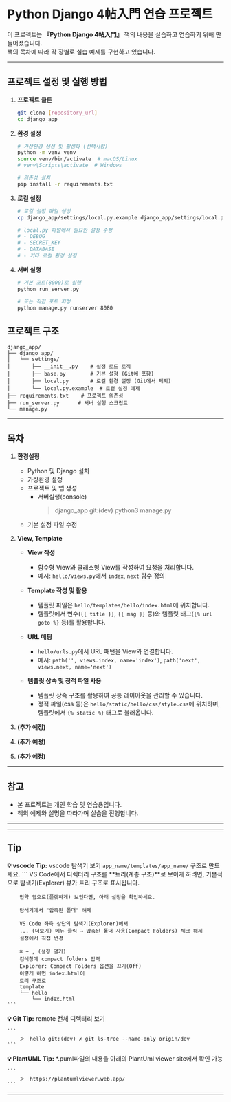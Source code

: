 # Python Django 4帖入門 연습 프로젝트

이 프로젝트는 **『Python Django 4帖入門』** 책의 내용을 실습하고 연습하기 위해 만들어졌습니다.  
책의 목차에 따라 각 장별로 실습 예제를 구현하고 있습니다.

---

## 프로젝트 설정 및 실행 방법

1. **프로젝트 클론**
    ```bash
    git clone [repository_url]
    cd django_app
    ```

2. **환경 설정**
    ```bash
    # 가상환경 생성 및 활성화 (선택사항)
    python -m venv venv
    source venv/bin/activate  # macOS/Linux
    # venv\Scripts\activate  # Windows

    # 의존성 설치
    pip install -r requirements.txt
    ```

3. **로컬 설정**
    ```bash
    # 로컬 설정 파일 생성
    cp django_app/settings/local.py.example django_app/settings/local.py
    
    # local.py 파일에서 필요한 설정 수정
    # - DEBUG
    # - SECRET_KEY
    # - DATABASE
    # - 기타 로컬 환경 설정
    ```

4. **서버 실행**
    ```bash
    # 기본 포트(8000)로 실행
    python run_server.py
    
    # 또는 직접 포트 지정
    python manage.py runserver 8080
    ```

## 프로젝트 구조

```
django_app/
├── django_app/
│   └── settings/
│       ├── __init__.py    # 설정 로드 로직
│       ├── base.py        # 기본 설정 (Git에 포함)
│       ├── local.py       # 로컬 환경 설정 (Git에서 제외)
│       └── local.py.example  # 로컬 설정 예제
├── requirements.txt    # 프로젝트 의존성
├── run_server.py      # 서버 실행 스크립트
└── manage.py
```

---

## 목차

1. **환경설정**
    - Python 및 Django 설치
    - 가상환경 설정
    - 프로젝트 및 앱 생성
        - 서버실행(console)
            > django_app git:(dev) python3 manage.py
    - 기본 설정 파일 수정

2. **View, Template**

    - **View 작성**
        - 함수형 View와 클래스형 View를 작성하여 요청을 처리합니다.
        - 예시: `hello/views.py`에서 `index`, `next` 함수 정의

    - **Template 작성 및 활용**
        - 템플릿 파일은 `hello/templates/hello/index.html`에 위치합니다.
        - 템플릿에서 변수(`{{ title }}`, `{{ msg }}` 등)와 템플릿 태그(`{% url goto %}` 등)를 활용합니다.

    - **URL 매핑**
        - `hello/urls.py`에서 URL 패턴을 View와 연결합니다.
        - 예시: `path('', views.index, name='index')`, `path('next', views.next, name='next')`

    - **템플릿 상속 및 정적 파일 사용**
        - 템플릿 상속 구조를 활용하여 공통 레이아웃을 관리할 수 있습니다.
        - 정적 파일(css 등)은 `hello/static/hello/css/style.css`에 위치하며, 템플릿에서 `{% static %}` 태그로 불러옵니다.

3. **(추가 예정)**

4. **(추가 예정)**

5. **(추가 예정)**

---

## 참고

- 본 프로젝트는 개인 학습 및 연습용입니다.
- 책의 예제와 설명을 따라가며 실습을 진행합니다.

---

---

## Tip

**💡 vscode Tip:** vscode 탐색기 보기
 `app_name/templates/app_name/` 구조로 만드세요.
    ```
        VS Code에서 디렉터리 구조를 **트리(계층 구조)**로 보이게 하려면,
        기본적으로 탐색기(Explorer) 뷰가 트리 구조로 표시됩니다.

        만약 옆으로(플랫하게) 보인다면, 아래 설정을 확인하세요.

        탐색기에서 "압축된 폴더" 해제

        VS Code 좌측 상단의 탐색기(Explorer)에서
        ... (더보기) 메뉴 클릭 → 압축된 폴더 사용(Compact Folders) 체크 해제
        설정에서 직접 변경

        ⌘ + , (설정 열기)
        검색창에 compact folders 입력
        Explorer: Compact Folders 옵션을 끄기(Off)
        이렇게 하면 index.html이
        트리 구조로
        template
        └── hello
            └── index.html
    ```

**💡 Git Tip:** remote 전체 디렉터리 보기

    ```
        ＞　hello git:(dev) ✗ git ls-tree --name-only origin/dev
    ```

**💡 PlantUML Tip:** *.puml파일의 내용을 아래의 PlantUml viewer site에서 확인 가능

    ```
        ＞　https://plantumlviewer.web.app/
    ```


---
